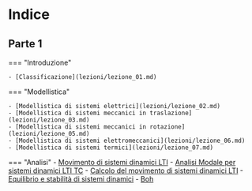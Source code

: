 # Indice
## Parte 1

=== "Introduzione"

    - [Classificazione](lezioni/lezione_01.md)

=== "Modellistica"

    - [Modellistica di sistemi elettrici](lezioni/lezione_02.md)
    - [Modellistica di sistemi meccanici in traslazione](lezioni/lezione_03.md)
    - [Modellistica di sistemi meccanici in rotazione](lezioni/lezione_05.md)
    - [Modellistica di sistemi elettromeccanici](lezioni/lezione_06.md)
    - [Modellistica di sistemi termici](lezioni/lezione_07.md)
    
=== "Analisi"
    - [Movimento di sistemi dinamici LTI](lezioni/lezione_04.md)
    - [Analisi Modale per sistemi dinamici LTI TC](lezioni/lezione_08.md)
    - [Calcolo del movimento di sistemi dinamici LTI](lezioni/lezione_09.md)
    - [Equilibrio e stabilità di sistemi dinamici](lezioni/lezione_10.md)
    - [Boh](lezioni/lezione_boh.md)